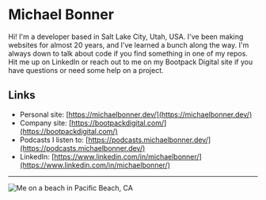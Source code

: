 # Michael Bonner

Hi! I'm a developer based in Salt Lake City, Utah, USA. I've been making websites for almost 20 years, and I've learned a bunch along the way. I'm always down to talk about code if you find something in one of my repos. Hit me up on LinkedIn or reach out to me on my Bootpack Digital site if you have questions or need some help on a project.

## Links

- Personal site: [https://michaelbonner.dev/](https://michaelbonner.dev/)
- Company site: [https://bootpackdigital.com/](https://bootpackdigital.com/)
- Podcasts I listen to: [https://podcasts.michaelbonner.dev/](https://podcasts.michaelbonner.dev/)
- LinkedIn: [https://www.linkedin.com/in/michaelbonner/](https://www.linkedin.com/in/michaelbonner/)

---

![Me on a beach in Pacific Beach, CA](https://michaelbonner.dev/images/on-the-beach-600.jpg)
